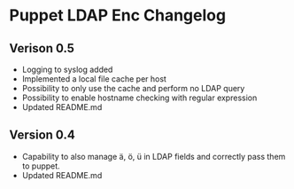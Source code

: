 # Puppet LDAP Enc Changelog

## Verison 0.5

* Logging to syslog added
* Implemented a local file cache per host
* Possibility to only use the cache and perform no LDAP query
* Possibility to enable hostname checking with regular expression
* Updated README.md

## Version 0.4

* Capability to also manage ä, ö, ü in LDAP fields and correctly pass them to puppet.
* Updated README.md
